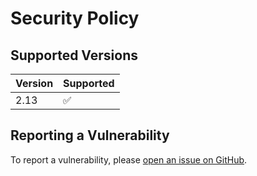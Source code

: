 # Security Policy

## Supported Versions

| Version | Supported          |
|---------| ------------------ |
| 2.13    | :white_check_mark: |

## Reporting a Vulnerability

To report a vulnerability, please [open an issue on GitHub](https://github.com/RomainPastureau/find_delay/security/advisories/new).